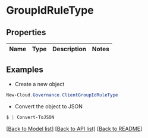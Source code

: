 # GroupIdRuleType
## Properties

Name | Type | Description | Notes
------------ | ------------- | ------------- | -------------

## Examples

- Create a new object
```powershell
New-Cloud.Governance.ClientGroupIdRuleType 
```

- Convert the object to JSON
```powershell
$ | Convert-ToJSON
```


[[Back to Model list]](../README.md#documentation-for-models) [[Back to API list]](../README.md#documentation-for-api-endpoints) [[Back to README]](../README.md)

